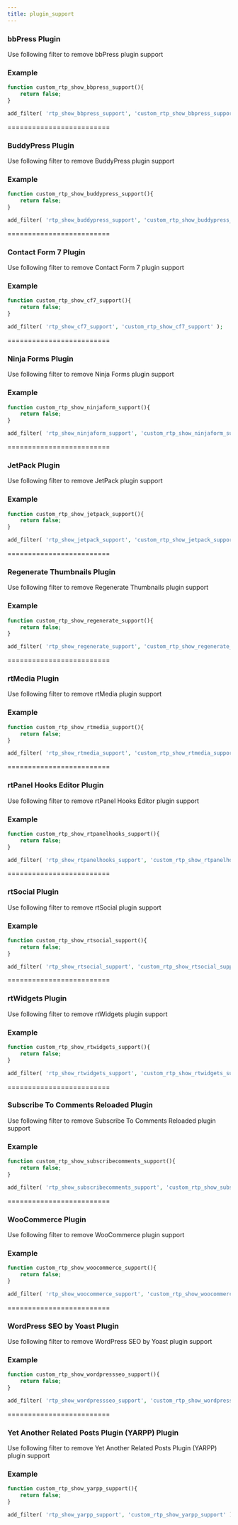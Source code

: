 ```yaml
---
title: plugin_support
---
```



### bbPress Plugin


Use following filter to remove bbPress plugin support


### Example


```php
function custom_rtp_show_bbpress_support(){
	return false;
}

add_filter( 'rtp_show_bbpress_support', 'custom_rtp_show_bbpress_support' );
```
=========================


### BuddyPress Plugin


Use following filter to remove BuddyPress plugin support


### Example



```php
function custom_rtp_show_buddypress_support(){
	return false;
}

add_filter( 'rtp_show_buddypress_support', 'custom_rtp_show_buddypress_support' );
```
=========================


### Contact Form 7 Plugin


Use following filter to remove Contact Form 7 plugin support


### Example



```php
function custom_rtp_show_cf7_support(){
	return false;
}

add_filter( 'rtp_show_cf7_support', 'custom_rtp_show_cf7_support' );
```
=========================


### Ninja Forms Plugin


Use following filter to remove Ninja Forms plugin support


### Example



```php
function custom_rtp_show_ninjaform_support(){
	return false;
}

add_filter( 'rtp_show_ninjaform_support', 'custom_rtp_show_ninjaform_support' );
```
=========================


### JetPack Plugin


Use following filter to remove JetPack plugin support


### Example



```php
function custom_rtp_show_jetpack_support(){
	return false;
}

add_filter( 'rtp_show_jetpack_support', 'custom_rtp_show_jetpack_support' );
```
=========================


### Regenerate Thumbnails Plugin


Use following filter to remove Regenerate Thumbnails plugin support


### Example



```php
function custom_rtp_show_regenerate_support(){
	return false;
}

add_filter( 'rtp_show_regenerate_support', 'custom_rtp_show_regenerate_support' );
```
=========================


### rtMedia Plugin


Use following filter to remove rtMedia plugin support


### Example



```php
function custom_rtp_show_rtmedia_support(){
	return false;
}

add_filter( 'rtp_show_rtmedia_support', 'custom_rtp_show_rtmedia_support' );
```
=========================


### rtPanel Hooks Editor Plugin


Use following filter to remove rtPanel Hooks Editor plugin support


### Example



```php
function custom_rtp_show_rtpanelhooks_support(){
	return false;
}

add_filter( 'rtp_show_rtpanelhooks_support', 'custom_rtp_show_rtpanelhooks_support' );
```
=========================


### rtSocial Plugin


Use following filter to remove rtSocial plugin support


### Example



```php
function custom_rtp_show_rtsocial_support(){
	return false;
}

add_filter( 'rtp_show_rtsocial_support', 'custom_rtp_show_rtsocial_support' );
```
=========================


### rtWidgets Plugin


Use following filter to remove rtWidgets plugin support


### Example



```php
function custom_rtp_show_rtwidgets_support(){
	return false;
}

add_filter( 'rtp_show_rtwidgets_support', 'custom_rtp_show_rtwidgets_support' );
```
=========================


### Subscribe To Comments Reloaded Plugin


Use following filter to remove Subscribe To Comments Reloaded plugin support


### Example



```php
function custom_rtp_show_subscribecomments_support(){
	return false;
}

add_filter( 'rtp_show_subscribecomments_support', 'custom_rtp_show_subscribecomments_support' );
```
=========================


### WooCommerce Plugin


Use following filter to remove WooCommerce plugin support


### Example



```php
function custom_rtp_show_woocommerce_support(){
	return false;
}

add_filter( 'rtp_show_woocommerce_support', 'custom_rtp_show_woocommerce_support' );
```
=========================


### WordPress SEO by Yoast Plugin


Use following filter to remove WordPress SEO by Yoast plugin support


### Example



```php
function custom_rtp_show_wordpressseo_support(){
	return false;
}

add_filter( 'rtp_show_wordpressseo_support', 'custom_rtp_show_wordpressseo_support' );
```
=========================


### Yet Another Related Posts Plugin (YARPP) Plugin


Use following filter to remove Yet Another Related Posts Plugin (YARPP) plugin support


### Example



```php
function custom_rtp_show_yarpp_support(){
	return false;
}

add_filter( 'rtp_show_yarpp_support', 'custom_rtp_show_yarpp_support' );
```
